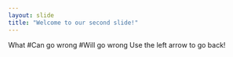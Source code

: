 ```yaml
---
layout: slide
title: "Welcome to our second slide!"
---
```

What #Can go wrong #Will go wrong
Use the left arrow to go back!
